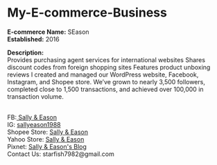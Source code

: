 # My-E-commerce-Business

<b>E-commerce Name:</b> SEason </br>
<b>Established:</b> 2016

<b>Description:</b></br>
Provides purchasing agent services for international websites
Shares discount codes from foreign shopping sites
Features product unboxing reviews
I created and managed our WordPress website, Facebook, Instagram, and Shopee store. We’ve grown to nearly 3,500 followers, completed close to 1,500 transactions, and achieved over 100,000 in transaction volume.
</br>
</br>
<p>FB:<a target="_blank" href="https://www.facebook.com/sallyeason1988/"> Sally &amp; Eason</a></br>
IG: <a target="_blank" href="https://www.instagram.com/sallyeason1988/">sallyeason1988&#xFEFF;</a></br>
Shopee Store: <a target="_blank" href="http://shopee.tw/veasonv">Sally &amp; Eason</a></br>
Yahoo Store: <a target="_blank" href="https://tw.bid.yahoo.com/booth/%E8%8E%8E%E8%8E%89%E4%BC%8A%E6%A3%AE%E3%80%90S%E2%94%82E%E3%80%91store-Y6397687657?bfe=1">Sally &amp; Eason</a></br>
Pixnet: <a target="_blank" href="http://starfish7982.pixnet.net/blog">Sally &amp; Eason's Blog</a></br>
Contact Us: <a target="_blank">starfish7982@gmail.com</a></p>
